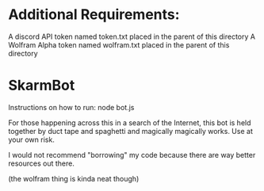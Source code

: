 # Additional Requirements:

A discord API token named token.txt placed in the parent of this directory
A Wolfram Alpha token named wolfram.txt placed in the parent of this directory

# SkarmBot

Instructions on how to run:
node bot.js



For those happening across this in a search of the Internet, this bot is held together by duct tape and spaghetti and magically magically works. Use at your own risk.

I would not recommend "borrowing" my code because there are way better resources out there.

(the wolfram thing is kinda neat though)
